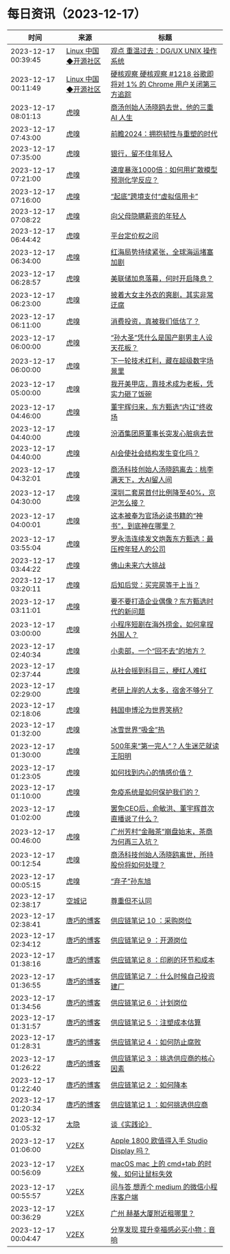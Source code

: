 ﻿# 每日资讯（2023-12-17）

|时间|来源|标题|
|---|---|---|
|2023-12-17 00:39:45|[Linux 中国◆开源社区](https://linux.cn/rss.xml)|[观点 重温过去：DG/UX UNIX 操作系统](https://linux.cn/article-16481-1.html?utm_source=rss&utm_medium=rss)|
|2023-12-17 00:11:49|[Linux 中国◆开源社区](https://linux.cn/rss.xml)|[硬核观察 硬核观察 #1218 谷歌即将对 1% 的 Chrome 用户关闭第三方追踪](https://linux.cn/article-16480-1.html?utm_source=rss&utm_medium=rss)|
|2023-12-17 08:01:13|[虎嗅](https://rss.huxiu.com/)|[商汤创始人汤晓鸥去世，他的三重 AI 人生](https://www.huxiu.com/article/2434942.html?f=rss)|
|2023-12-17 07:43:00|[虎嗅](https://rss.huxiu.com/)|[前瞻2024：拥抱韧性与重塑的时代](https://www.huxiu.com/article/2436434.html?f=rss)|
|2023-12-17 07:35:00|[虎嗅](https://rss.huxiu.com/)|[银行，留不住年轻人](https://www.huxiu.com/article/2436447.html?f=rss)|
|2023-12-17 07:21:00|[虎嗅](https://rss.huxiu.com/)|[速度暴涨1000倍：如何用扩散模型预测化学反应？](https://www.huxiu.com/article/2436436.html?f=rss)|
|2023-12-17 07:16:00|[虎嗅](https://rss.huxiu.com/)|[“起底”跨境支付“虚拟信用卡”](https://www.huxiu.com/article/2436437.html?f=rss)|
|2023-12-17 07:08:22|[虎嗅](https://rss.huxiu.com/)|[向父母隐瞒薪资的年轻人](https://www.huxiu.com/article/2436845.html?f=rss)|
|2023-12-17 06:44:42|[虎嗅](https://rss.huxiu.com/)|[平台定价权之问](https://www.huxiu.com/article/2436433.html?f=rss)|
|2023-12-17 06:34:00|[虎嗅](https://rss.huxiu.com/)|[红海局势持续紧张，全球海运堵塞加剧](https://www.huxiu.com/article/2436006.html?f=rss)|
|2023-12-17 06:28:57|[虎嗅](https://rss.huxiu.com/)|[美联储加息落幕，何时开启降息？](https://www.huxiu.com/article/2436438.html?f=rss)|
|2023-12-17 06:23:00|[虎嗅](https://rss.huxiu.com/)|[披着大女主外衣的爽剧，其实非常迂腐](https://www.huxiu.com/article/2436423.html?f=rss)|
|2023-12-17 06:11:00|[虎嗅](https://rss.huxiu.com/)|[消费投资，真被我们低估了？](https://www.huxiu.com/article/2436007.html?f=rss)|
|2023-12-17 06:00:00|[虎嗅](https://rss.huxiu.com/)|[“孙大圣”凭什么是国产剧男主人设天花板？](https://www.huxiu.com/article/2435995.html?f=rss)|
|2023-12-17 06:00:00|[虎嗅](https://rss.huxiu.com/)|[下一轮技术红利，藏在超级数字场景里](https://www.huxiu.com/article/2432446.html?f=rss)|
|2023-12-17 05:00:00|[虎嗅](https://rss.huxiu.com/)|[我开美甲店，靠技术成为老板，凭实力砸了饭碗](https://www.huxiu.com/article/2434000.html?f=rss)|
|2023-12-17 04:46:00|[虎嗅](https://rss.huxiu.com/)|[董宇辉归来，东方甄选“内讧”终收场](https://www.huxiu.com/article/2436406.html?f=rss)|
|2023-12-17 04:40:00|[虎嗅](https://rss.huxiu.com/)|[汾酒集团原董事长突发心脏病去世](https://www.huxiu.com/article/2436005.html?f=rss)|
|2023-12-17 04:40:00|[虎嗅](https://rss.huxiu.com/)|[AI会使社会结构发生变化吗？](https://www.huxiu.com/article/2435971.html?f=rss)|
|2023-12-17 04:32:01|[虎嗅](https://rss.huxiu.com/)|[商汤科技创始人汤晓鸥离去：桃李满天下，大AI留人间](https://www.huxiu.com/article/2435985.html?f=rss)|
|2023-12-17 04:30:00|[虎嗅](https://rss.huxiu.com/)|[深圳二套房首付比例降至40%，京沪怎么接？](https://www.huxiu.com/article/2427771.html?f=rss)|
|2023-12-17 04:00:01|[虎嗅](https://rss.huxiu.com/)|[这本被奉为官场必读书籍的“神书”，到底神在哪里？](https://www.huxiu.com/article/2434456.html?f=rss)|
|2023-12-17 03:55:04|[虎嗅](https://rss.huxiu.com/)|[罗永浩连续发文炮轰东方甄选：最压榨年轻人的公司](https://www.huxiu.com/article/2436016.html?f=rss)|
|2023-12-17 03:44:22|[虎嗅](https://rss.huxiu.com/)|[佛山未来六大挑战](https://www.huxiu.com/article/2433972.html?f=rss)|
|2023-12-17 03:20:11|[虎嗅](https://rss.huxiu.com/)|[后知后觉：买完房等于上当？](https://www.huxiu.com/article/2433944.html?f=rss)|
|2023-12-17 03:11:01|[虎嗅](https://rss.huxiu.com/)|[要不要打造企业偶像？东方甄选时代的新问题](https://www.huxiu.com/article/2435977.html?f=rss)|
|2023-12-17 03:00:00|[虎嗅](https://rss.huxiu.com/)|[小程序短剧在海外捞金，如何拿捏外国人？](https://www.huxiu.com/article/2430140.html?f=rss)|
|2023-12-17 02:40:34|[虎嗅](https://rss.huxiu.com/)|[小卖部，一个“回不去”的地方？](https://www.huxiu.com/article/2432465.html?f=rss)|
|2023-12-17 02:37:44|[虎嗅](https://rss.huxiu.com/)|[从社会摇到科目三，梗红人难红](https://www.huxiu.com/article/2435156.html?f=rss)|
|2023-12-17 02:29:00|[虎嗅](https://rss.huxiu.com/)|[考研上岸的人太多，宿舍不够分了](https://www.huxiu.com/article/2435588.html?f=rss)|
|2023-12-17 02:18:06|[虎嗅](https://rss.huxiu.com/)|[韩国申博沦为世界笑柄?](https://www.huxiu.com/article/2432667.html?f=rss)|
|2023-12-17 01:32:00|[虎嗅](https://rss.huxiu.com/)|[冰雪世界“吸金”热](https://www.huxiu.com/article/2433700.html?f=rss)|
|2023-12-17 01:30:00|[虎嗅](https://rss.huxiu.com/)|[500年来“第一完人”？人生迷茫就读王阳明](https://www.huxiu.com/article/2429414.html?f=rss)|
|2023-12-17 01:23:05|[虎嗅](https://rss.huxiu.com/)|[如何找到内心的情感价值？](https://www.huxiu.com/article/2434945.html?f=rss)|
|2023-12-17 01:10:00|[虎嗅](https://rss.huxiu.com/)|[免疫系统是如何保护我们的？](https://www.huxiu.com/article/2424641.html?f=rss)|
|2023-12-17 01:02:00|[虎嗅](https://rss.huxiu.com/)|[罢免CEO后，俞敏洪、董宇辉首次直播说了什么？](https://www.huxiu.com/article/2434003.html?f=rss)|
|2023-12-17 00:46:00|[虎嗅](https://rss.huxiu.com/)|[广州芳村“金融茶”崩盘始末，茶商为何再三入坑？](https://www.huxiu.com/article/2433681.html?f=rss)|
|2023-12-17 00:12:54|[虎嗅](https://rss.huxiu.com/)|[商汤科技创始人汤晓鸥离世，所持股份将如何处理？](https://www.huxiu.com/article/2435158.html?f=rss)|
|2023-12-17 00:05:15|[虎嗅](https://rss.huxiu.com/)|[“弃子”孙东旭](https://www.huxiu.com/article/2434448.html?f=rss)|
|2023-12-17 02:38:17|[空城记](https://shinekid.com/feed/)|[尊重但不认同](https://shinekid.com/2023/12/respect-but-disagree/)|
|2023-12-17 02:38:41|[唐巧的博客](http://blog.devtang.com/atom.xml)|[供应链笔记 10 ：采购岗位](https://blog.devtang.com/2023/12/17/supply-chain-10/)|
|2023-12-17 02:34:12|[唐巧的博客](http://blog.devtang.com/atom.xml)|[供应链笔记 9 ：开源岗位](https://blog.devtang.com/2023/12/17/supply-chain-9/)|
|2023-12-17 01:38:16|[唐巧的博客](http://blog.devtang.com/atom.xml)|[供应链笔记 8 ：印刷的环节和成本](https://blog.devtang.com/2023/12/17/supply-chain-8/)|
|2023-12-17 01:36:55|[唐巧的博客](http://blog.devtang.com/atom.xml)|[供应链笔记 7 ：什么时候自己投资建厂](https://blog.devtang.com/2023/12/17/supply-chain-7/)|
|2023-12-17 01:34:56|[唐巧的博客](http://blog.devtang.com/atom.xml)|[供应链笔记 6 ：计划岗位](https://blog.devtang.com/2023/12/17/supply-chain-6/)|
|2023-12-17 01:31:57|[唐巧的博客](http://blog.devtang.com/atom.xml)|[供应链笔记 5 ：注塑成本估算](https://blog.devtang.com/2023/12/17/supply-chain-5/)|
|2023-12-17 01:28:31|[唐巧的博客](http://blog.devtang.com/atom.xml)|[供应链笔记 4 ：如何防止腐败](https://blog.devtang.com/2023/12/17/supply-chain-4/)|
|2023-12-17 01:26:22|[唐巧的博客](http://blog.devtang.com/atom.xml)|[供应链笔记 3 ：挑选供应商的核心因素](https://blog.devtang.com/2023/12/17/supply-chain-3/)|
|2023-12-17 01:22:40|[唐巧的博客](http://blog.devtang.com/atom.xml)|[供应链笔记 2 ：如何降本](https://blog.devtang.com/2023/12/17/supply-chain-2/)|
|2023-12-17 01:20:34|[唐巧的博客](http://blog.devtang.com/atom.xml)|[供应链笔记 1 ：如何挑选供应商](https://blog.devtang.com/2023/12/17/supply-chain-1/)|
|2023-12-17 01:05:32|[太隐](https://wangyurui.com/feed.xml)|[谈《实践论》](https://wangyurui.com/posts/du-shi-jian-lun-f4ad8089)|
|2023-12-17 01:06:00|[V2EX](https://www.v2ex.com/index.xml)|[ Apple 1800 欧值得入手 Studio Display 吗？](https://www.v2ex.com/t/1001030#reply0)|
|2023-12-17 00:56:09|[V2EX](https://www.v2ex.com/index.xml)|[ macOS mac 上的 cmd+tab 的时候，如何让鼠标失效](https://www.v2ex.com/t/1001028#reply1)|
|2023-12-17 00:55:57|[V2EX](https://www.v2ex.com/index.xml)|[ 问与答 想弄个 medium 的微信小程序客户端](https://www.v2ex.com/t/1001027#reply2)|
|2023-12-17 00:36:29|[V2EX](https://www.v2ex.com/index.xml)|[ 广州 赫基大厦附近租哪里？](https://www.v2ex.com/t/1001026#reply0)|
|2023-12-17 00:04:47|[V2EX](https://www.v2ex.com/index.xml)|[ 分享发现 提升幸福感必买小物：音响](https://www.v2ex.com/t/1001025#reply2)|
